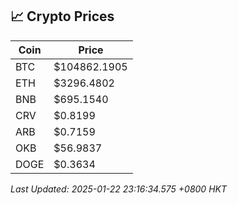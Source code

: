 ## 📈 Crypto Prices

| Coin | Price |
| ---- | ----- |
| BTC | $104862.1905 |
| ETH | $3296.4802 |
| BNB | $695.1540 |
| CRV | $0.8199 |
| ARB | $0.7159 |
| OKB | $56.9837 |
| DOGE | $0.3634 |

_Last Updated: 2025-01-22 23:16:34.575 +0800 HKT_